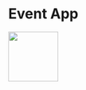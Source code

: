 # Event App

<img src="https://github.com/winit30/eventApp-modified/blob/master/screenshots/1.jpeg" width="100"/>
